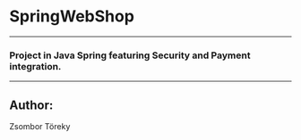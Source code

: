 # SpringWebShop

---

### Project in Java Spring featuring Security and Payment integration.

---

## Author:

Zsombor Töreky
